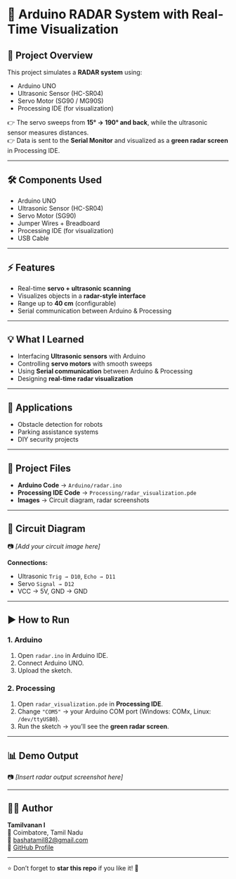 # 🚀 Arduino RADAR System with Real-Time Visualization

## 📌 Project Overview
This project simulates a **RADAR system** using:
- Arduino UNO  
- Ultrasonic Sensor (HC-SR04)  
- Servo Motor (SG90 / MG90S)  
- Processing IDE (for visualization)  

👉 The servo sweeps from **15° → 190° and back**, while the ultrasonic sensor measures distances.  
👉 Data is sent to the **Serial Monitor** and visualized as a **green radar screen** in Processing IDE.  

---

## 🛠️ Components Used
- Arduino UNO  
- Ultrasonic Sensor (HC-SR04)  
- Servo Motor (SG90)  
- Jumper Wires + Breadboard  
- Processing IDE (for visualization)  
- USB Cable  

---

## ⚡ Features
- Real-time **servo + ultrasonic scanning**  
- Visualizes objects in a **radar-style interface**  
- Range up to **40 cm** (configurable)  
- Serial communication between Arduino & Processing  

---

## 💡 What I Learned
- Interfacing **Ultrasonic sensors** with Arduino  
- Controlling **servo motors** with smooth sweeps  
- Using **Serial communication** between Arduino & Processing  
- Designing **real-time radar visualization**  

---

## 📌 Applications
- Obstacle detection for robots  
- Parking assistance systems  
- DIY security projects  

---

## 📂 Project Files
- **Arduino Code** → `Arduino/radar.ino`  
- **Processing IDE Code** → `Processing/radar_visualization.pde`  
- **Images** → Circuit diagram, radar screenshots  

---

## 🔧 Circuit Diagram
📷 *[Add your circuit image here]*  

**Connections:**
- Ultrasonic `Trig → D10`, `Echo → D11`  
- Servo `Signal → D12`  
- VCC → 5V, GND → GND  

---

## ▶️ How to Run

### 1. Arduino
1. Open `radar.ino` in Arduino IDE.  
2. Connect Arduino UNO.  
3. Upload the sketch.  

### 2. Processing
1. Open `radar_visualization.pde` in **Processing IDE**.  
2. Change `"COM5"` → your Arduino COM port (Windows: COMx, Linux: `/dev/ttyUSB0`).  
3. Run the sketch → you’ll see the **green radar screen**.  

---

## 📊 Demo Output
📷 *[Insert radar output screenshot here]*  

---

## 👨‍💻 Author
**Tamilvanan I**  
📍 Coimbatore, Tamil Nadu  
📧 bashatamil82@gmail.com  
🔗 [GitHub Profile](https://github.com/Tamilvanan260)  

---

⭐ Don’t forget to **star this repo** if you like it! 🚀
